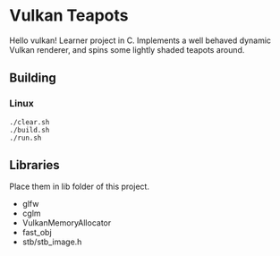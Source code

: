 # Vulkan Teapots

Hello vulkan! Learner project in C. Implements a well behaved dynamic Vulkan renderer, and spins some lightly shaded teapots around.

## Building
### Linux 
```
./clear.sh
./build.sh 
./run.sh
```

## Libraries
Place them in lib folder of this project.
- glfw
- cglm
- VulkanMemoryAllocator
- fast_obj
- stb/stb_image.h

